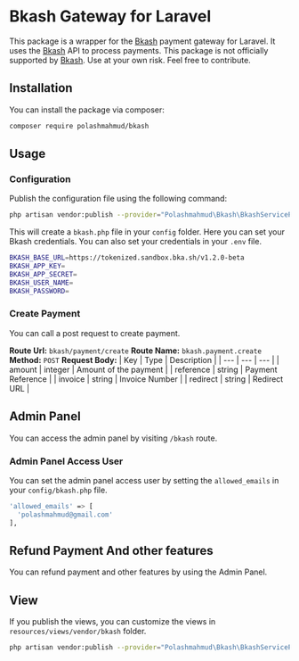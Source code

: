 # Bkash Gateway for Laravel

This package is a wrapper for the [Bkash](https://www.bkash.com/) payment gateway for Laravel. It uses
the [Bkash](https://www.bkash.com/) API to process payments. This package is not officially supported
by [Bkash](https://www.bkash.com/). Use at your own risk. Feel free to contribute.

## Installation

You can install the package via composer:

```bash
composer require polashmahmud/bkash
```

## Usage

### Configuration

Publish the configuration file using the following command:

```bash
php artisan vendor:publish --provider="Polashmahmud\Bkash\BkashServiceProvider"
```

This will create a `bkash.php` file in your `config` folder. Here you can set your Bkash credentials. You can also set
your credentials in your `.env` file.

```bash
BKASH_BASE_URL=https://tokenized.sandbox.bka.sh/v1.2.0-beta
BKASH_APP_KEY=
BKASH_APP_SECRET=
BKASH_USER_NAME=
BKASH_PASSWORD=
```

### Create Payment

You can call a post request to create payment.

**Route Url:** `bkash/payment/create`
**Route Name:** `bkash.payment.create`
**Method:** `POST`
**Request Body:**
| Key | Type | Description |
| --- | --- | --- |
| amount | integer | Amount of the payment |
| reference | string | Payment Reference |
| invoice | string | Invoice Number |
| redirect | string | Redirect URL |

## Admin Panel

You can access the admin panel by visiting `/bkash` route.

### Admin Panel Access User

You can set the admin panel access user by setting the `allowed_emails` in your `config/bkash.php` file.

```bash
'allowed_emails' => [
  'polashmahmud@gmail.com'
],
```

## Refund Payment And other features

You can refund payment and other features by using the Admin Panel.

## View

If you publish the views, you can customize the views in `resources/views/vendor/bkash` folder.

```bash
php artisan vendor:publish --provider="Polashmahmud\Bkash\BkashServiceProvider" --tag="views"
```





